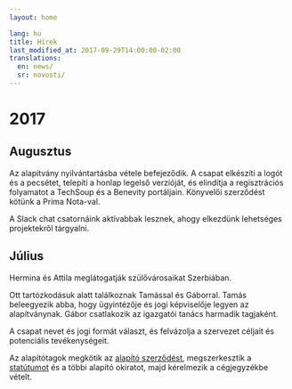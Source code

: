 ```yaml
---
layout: home

lang: hu
title: Hírek
last_modified_at: 2017-09-29T14:00:00-02:00
translations:
  en: news/
  sr: novosti/
---
```


# 2017

## Augusztus

Az alapítvány nyilvántartásba vétele befejeződik. A csapat elkészíti a logót és
a pecsétet, telepíti a honlap legelső verzióját, és elindítja a regisztrációs
folyamatot a TechSoup és a Benevity portáljain. Könyvelői szerződést kötünk a
Prima Nota-val.

A Slack chat csatornáink aktívabbak lesznek, ahogy elkezdünk lehetséges
projektekről tárgyalni.

## Július

Hermina és Attila meglátogatják szülővárosaikat Szerbiában.

Ott tartózkodásuk alatt találkoznak Tamással és Gáborral. Tamás beleegyezik
abba, hogy ügyintézője és jogi képviselője legyen az alapítványnak. Gábor
csatlakozik az igazgatói tanács harmadik tagjaként.

A csapat nevet és jogi formát választ, és felvázolja a szervezet céljait és
potenciális tevékenységeit.

Az alapítótagok megkötik az [alapító szerződést], megszerkesztik a [statútumot]
és a többi alapító okiratot, majd kérelmezik a cégjegyzékbe vételt.

[statútumot]: /docs/statut.pdf
[alapító szerződést]: /docs/ugovor-o-osnivanju.pdf
